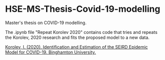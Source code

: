 # HSE-MS-Thesis-Covid-19-modelling
Master's thesis on COVID-19 modelling.

The .ipynb file "Repeat Korolev 2020" contains code that tries and repeats the Korolev, 2020 research and fits the proposed model to a new data.

[Korolev, I. (2020). Identification and Estimation of the SEIRD Epidemic Model for COVID-19. Binghamton University.](https://sites.google.com/view/ivan-korolev/research)
